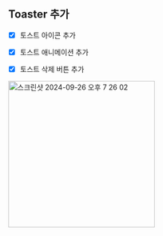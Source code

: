 ## Toaster 추가
 - [x] 토스트 아이콘 추가
 - [x] 토스트 애니메이션 추가
 - [x] 토스트 삭제 버튼 추가


<img width="293" alt="스크린샷 2024-09-26 오후 7 26 02" src="https://github.com/user-attachments/assets/698545a5-bbd2-44d6-9b2a-e672c44c7062">

